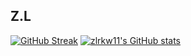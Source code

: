 ## Z.L

[![GitHub Streak](https://streak-stats.demolab.com/?user=zlrkw11)](https://git.io/streak-stats)
[![zlrkw11's GitHub stats](https://github-readme-stats.vercel.app/api?username=zlrkw11)](https://github.com/zlrkw11/github-readme-stats)
